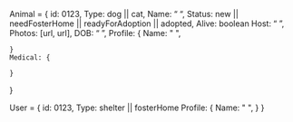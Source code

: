 Animal = {
    id: 0123,
    Type: dog || cat,
    Name: “ “,
    Status: new || needFosterHome || readyForAdoption || adopted,
    Alive: boolean 
    Host: “ ”,
    Photos: [url, url],
    DOB: “ ”,
    Profile: {
        Name: " ",

    }
    Medical: {

    }
}

User = {
    id: 0123,
    Type: shelter || fosterHome
    Profile: {
        Name: " ",
    }
}
